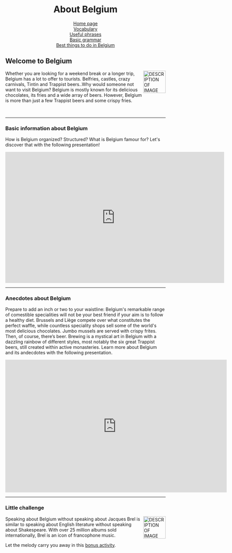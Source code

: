 <center> 
<h1>About Belgium</h1>

 <a href="index.html">Home page</a> <br>
 <a href="page3.html">Vocabulary</a> <br>
 <a href="page4.html">Useful phrases</a> <br>
 <a href="page5.html">Basic grammar</a> <br>
 <a href="page6.html">Best things to do in Belgium</a> 
 </center> 
  

<h2>Welcome to Belgium</h2>

<img src="https://image.flaticon.com/icons/png/512/72/72388.png" alt="DESCRIPTION OF IMAGE" style="width:70px;height:70px;" align="right">
<p>
Whether you are looking for a weekend break or a longer trip, Belgium has a lot to offer to tourists. Belfries, castles, crazy carnivals, Tintin and Trappist beers..Why would someone not want to visit Belgium?
Belgium is mostly known for its delicious chocolates, its fries and a wide array of beers. However, Belgium is more than just a few Trappist beers and some crispy fries.
</p>
<br>
<hr>

<h3>Basic information about Belgium</h3>
 
<p>
How is Belgium organized? Structured? What is Belgium famour for? Let's discover that with the following presentation!
</p>

<iframe src="https://h5p.org/h5p/embed/684601" width="688" height="412" frameborder="0" allowfullscreen="allowfullscreen"></iframe><script src="https://h5p.org/sites/all/modules/h5p/library/js/h5p-resizer.js" charset="UTF-8"></script>
<hr>
 

<h3> Anecdotes about Belgium</h3>
<p>
Prepare to add an inch or two to your waistline: Belgium's remarkable range of comestible specialities will not be your best friend if your aim is to follow a healthy diet. Brussels and Liège compete over what constitutes the perfect  waffle, while countless speciality shops sell some of the world's most delicious chocolates. Jumbo mussels are served with crispy frites. Then, of course, there’s beer. Brewing is a mystical art in Belgium with a dazzling rainbow of different styles, most notably the six great Trappist beers, still created within active monasteries. 
Learn more about Belgium and its andecdotes with the following presentation. 
</p>

<iframe src="https://h5p.org/h5p/embed/684552" width="696" height="417" frameborder="0" allowfullscreen="allowfullscreen"></iframe><script src="https://h5p.org/sites/all/modules/h5p/library/js/h5p-resizer.js" charset="UTF-8"></script>
<hr>

<h3> Little challenge</h3>
<img src="https://image.flaticon.com/icons/png/512/2424/2424884.png" alt="DESCRIPTION OF IMAGE" style="width:70px;height:70px;" align="right">
<p>
Speaking about Belgium without speaking about Jacques Brel is similar to speaking about English literature without speaking about Shakespeare. With over 25 million albums sold internationally, Brel is an icon of francophone music.
<br>

Let the melody carry you away in this <a href="page8.html">bonus activity</a>. 
</p>
